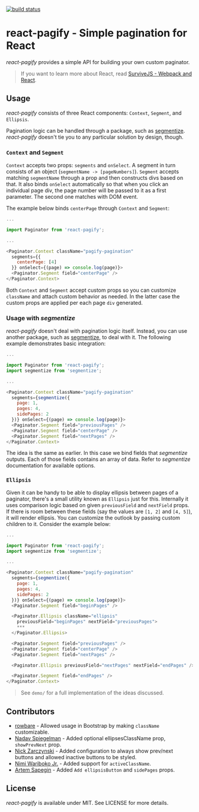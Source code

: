 [![build status](https://secure.travis-ci.org/bebraw/react-pagify.png)](http://travis-ci.org/bebraw/react-pagify)
# react-pagify - Simple pagination for React

*react-pagify* provides a simple API for building your own custom paginator.

> If you want to learn more about React, read [SurviveJS - Webpack and React](http://survivejs.com/).

## Usage

*react-pagify* consists of three React components: `Context`, `Segment`, and `Ellipsis`.

Pagination logic can be handled through a package, such as [segmentize](https://www.npmjs.com/package/segmentize). *react-pagify* doesn't tie you to any particular solution by design, though.

### `Context` and `Segment`

`Context` accepts two props: `segments` and `onSelect`. A segment in turn consists of an object (`segmentName -> [pageNumbers]`). `Segment` accepts matching `segmentName` through a prop and then constructs divs based on that. It also binds `onSelect` automatically so that when you click an individual page div, the page number will be passed to it as a first parameter. The second one matches with DOM event.

The example below binds `centerPage` through `Context` and `Segment`:

```javascript
...

import Paginator from 'react-pagify';

...

<Paginator.Context className="pagify-pagination"
  segments={{
    centerPage: [4]
  }} onSelect={(page) => console.log(page)}>
  <Paginator.Segment field="centerPage" />
</Paginator.Context>
```

Both `Context` and `Segment` accept custom props so you can customize `className` and attach custom behavior as needed. In the latter case the custom props are applied per each page `div` generated.

### Usage with *segmentize*

*react-pagify* doesn't deal with pagination logic itself. Instead, you can use another package, such as [segmentize](https://www.npmjs.com/package/segmentize), to deal with it. The following example demonstrates basic integration:

```javascript
...

import Paginator from 'react-pagify';
import segmentize from 'segmentize';

...

<Paginator.Context className="pagify-pagination"
  segments={segmentize({
    page: 1,
    pages: 4,
    sidePages: 2
  })} onSelect={(page) => console.log(page)}>
  <Paginator.Segment field="previousPages" />
  <Paginator.Segment field="centerPage" />
  <Paginator.Segment field="nextPages" />
</Paginator.Context>
```

The idea is the same as earlier. In this case we bind fields that *segmentize* outputs. Each of those fields contains an array of data. Refer to *segmentize* documentation for available options.

### `Ellipsis`

Given it can be handy to be able to display ellipsis between pages of a paginator, there's a small utility known as `Ellipsis` just for this. Internally it uses comparison logic based on given `previousField` and `nextField` props. If there is room between these fields (say the values are `[1, 2]` and `[4, 5]`), it will render ellipsis. You can customize the outlook by passing custom children to it. Consider the example below:

```javascript
...

import Paginator from 'react-pagify';
import segmentize from 'segmentize';

...

<Paginator.Context className="pagify-pagination"
  segments={segmentize({
    page: 1,
    pages: 4,
    sidePages: 2
  })} onSelect={(page) => console.log(page)}>
  <Paginator.Segment field="beginPages" />

  <Paginator.Ellipsis className="ellipsis"
    previousField="beginPages" nextField="previousPages">
    ***
  </Paginator.Ellipsis>

  <Paginator.Segment field="previousPages" />
  <Paginator.Segment field="centerPage" />
  <Paginator.Segment field="nextPages" />

  <Paginator.Ellipsis previousField="nextPages" nextField="endPages" />

  <Paginator.Segment field="endPages" />
</Paginator.Context>
```

> See `demo/` for a full implementation of the ideas discussed.

## Contributors

* [rowbare](https://github.com/rowbare) - Allowed usage in Bootstrap by making `className` customizable.
* [Nadav Spiegelman](https://github.com/nadavspi) - Added optional ellipsesClassName prop, `showPrevNext` prop.
* [Nick Zarczynski](https://github.com/jacktrades) - Added configuration to always show prev/next buttons and allowed inactive buttons to be styled.
* [Nimi Wariboko Jr.](https://github.com/nemothekid) - Added support for `activeClassName`.
* [Artem Sapegin](https://github.com/sapegin) - Added `Add ellipsisButton` and `sidePages` props.

## License

*react-pagify* is available under MIT. See LICENSE for more details.
